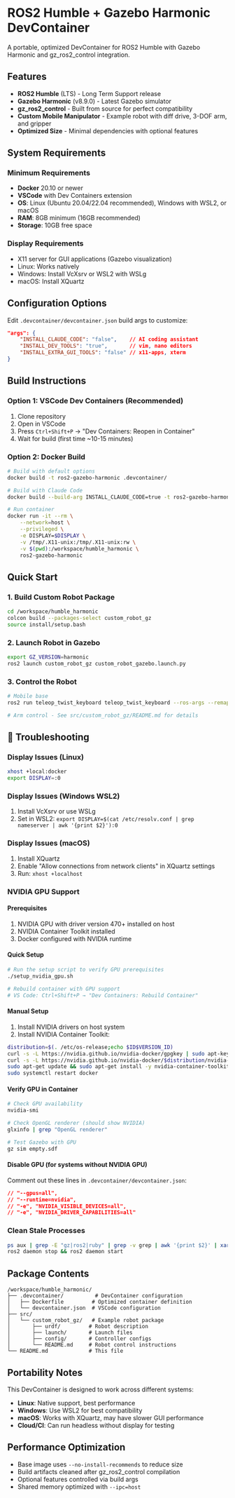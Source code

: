 # ROS2 Humble + Gazebo Harmonic DevContainer

A portable, optimized DevContainer for ROS2 Humble with Gazebo Harmonic and gz_ros2_control integration.

##  Features

- **ROS2 Humble** (LTS) - Long Term Support release
- **Gazebo Harmonic** (v8.9.0) - Latest Gazebo simulator
- **gz_ros2_control** - Built from source for perfect compatibility
- **Custom Mobile Manipulator** - Example robot with diff drive, 3-DOF arm, and gripper
- **Optimized Size** - Minimal dependencies with optional features

##  System Requirements

### Minimum Requirements
- **Docker** 20.10 or newer
- **VSCode** with Dev Containers extension
- **OS**: Linux (Ubuntu 20.04/22.04 recommended), Windows with WSL2, or macOS
- **RAM**: 8GB minimum (16GB recommended)
- **Storage**: 10GB free space

### Display Requirements
- X11 server for GUI applications (Gazebo visualization)
- Linux: Works natively
- Windows: Install VcXsrv or WSL2 with WSLg
- macOS: Install XQuartz

##  Configuration Options

Edit `.devcontainer/devcontainer.json` build args to customize:

```json
"args": {
    "INSTALL_CLAUDE_CODE": "false",    // AI coding assistant
    "INSTALL_DEV_TOOLS": "true",       // vim, nano editors
    "INSTALL_EXTRA_GUI_TOOLS": "false" // x11-apps, xterm
}
```

##  Build Instructions

### Option 1: VSCode Dev Containers (Recommended)
1. Clone repository
2. Open in VSCode
3. Press `Ctrl+Shift+P` → "Dev Containers: Reopen in Container"
4. Wait for build (first time ~10-15 minutes)

### Option 2: Docker Build
```bash
# Build with default options
docker build -t ros2-gazebo-harmonic .devcontainer/

# Build with Claude Code
docker build --build-arg INSTALL_CLAUDE_CODE=true -t ros2-gazebo-harmonic .devcontainer/

# Run container
docker run -it --rm \
    --network=host \
    --privileged \
    -e DISPLAY=$DISPLAY \
    -v /tmp/.X11-unix:/tmp/.X11-unix:rw \
    -v $(pwd):/workspace/humble_harmonic \
    ros2-gazebo-harmonic
```

##  Quick Start

### 1. Build Custom Robot Package
```bash
cd /workspace/humble_harmonic
colcon build --packages-select custom_robot_gz
source install/setup.bash
```

### 2. Launch Robot in Gazebo
```bash
export GZ_VERSION=harmonic
ros2 launch custom_robot_gz custom_robot_gazebo.launch.py
```

### 3. Control the Robot
```bash
# Mobile base
ros2 run teleop_twist_keyboard teleop_twist_keyboard --ros-args --remap cmd_vel:=/mobile_base_controller/cmd_vel_unstamped

# Arm control - See src/custom_robot_gz/README.md for details
```

## 🔧 Troubleshooting

### Display Issues (Linux)
```bash
xhost +local:docker
export DISPLAY=:0
```

### Display Issues (Windows WSL2)
1. Install VcXsrv or use WSLg
2. Set in WSL2: `export DISPLAY=$(cat /etc/resolv.conf | grep nameserver | awk '{print $2}'):0`

### Display Issues (macOS)
1. Install XQuartz
2. Enable "Allow connections from network clients" in XQuartz settings
3. Run: `xhost +localhost`

### NVIDIA GPU Support

#### Prerequisites
1. NVIDIA GPU with driver version 470+ installed on host
2. NVIDIA Container Toolkit installed
3. Docker configured with NVIDIA runtime

#### Quick Setup
```bash
# Run the setup script to verify GPU prerequisites
./setup_nvidia_gpu.sh

# Rebuild container with GPU support
# VS Code: Ctrl+Shift+P → "Dev Containers: Rebuild Container"
```

#### Manual Setup
1. Install NVIDIA drivers on host system
2. Install NVIDIA Container Toolkit:
```bash
distribution=$(. /etc/os-release;echo $ID$VERSION_ID)
curl -s -L https://nvidia.github.io/nvidia-docker/gpgkey | sudo apt-key add -
curl -s -L https://nvidia.github.io/nvidia-docker/$distribution/nvidia-docker.list | sudo tee /etc/apt/sources.list.d/nvidia-docker.list
sudo apt-get update && sudo apt-get install -y nvidia-container-toolkit
sudo systemctl restart docker
```

#### Verify GPU in Container
```bash
# Check GPU availability
nvidia-smi

# Check OpenGL renderer (should show NVIDIA)
glxinfo | grep "OpenGL renderer"

# Test Gazebo with GPU
gz sim empty.sdf
```

#### Disable GPU (for systems without NVIDIA GPU)
Comment out these lines in `.devcontainer/devcontainer.json`:
```json
// "--gpus=all",
// "--runtime=nvidia",
// "-e", "NVIDIA_VISIBLE_DEVICES=all",
// "-e", "NVIDIA_DRIVER_CAPABILITIES=all"
```

### Clean Stale Processes
```bash
ps aux | grep -E "gz|ros2|ruby" | grep -v grep | awk '{print $2}' | xargs -r kill -9
ros2 daemon stop && ros2 daemon start
```

##  Package Contents

```
/workspace/humble_harmonic/
├── .devcontainer/          # DevContainer configuration
│   ├── Dockerfile         # Optimized container definition
│   └── devcontainer.json  # VSCode configuration
├── src/
│   └── custom_robot_gz/   # Example robot package
│       ├── urdf/         # Robot description
│       ├── launch/       # Launch files
│       ├── config/       # Controller configs
│       └── README.md     # Robot control instructions
└── README.md             # This file
```

##  Portability Notes

This DevContainer is designed to work across different systems:

- **Linux**: Native support, best performance
- **Windows**: Use WSL2 for best compatibility
- **macOS**: Works with XQuartz, may have slower GUI performance
- **Cloud/CI**: Can run headless without display for testing

##  Performance Optimization

- Base image uses `--no-install-recommends` to reduce size
- Build artifacts cleaned after gz_ros2_control compilation
- Optional features controlled via build args
- Shared memory optimized with `--ipc=host`